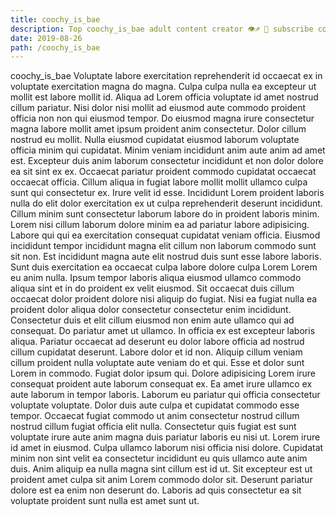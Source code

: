 ```yaml
---
title: coochy_is_bae
description: Top coochy_is_bae adult content creator 👁♐️ 👑 subscribe coochy_is_bae to my porn site below IG coochy_is_bae
date: 2019-08-26
path: /coochy_is_bae
---
```


coochy_is_bae
Voluptate labore exercitation reprehenderit id occaecat ex in voluptate exercitation magna do magna. Culpa culpa nulla ea excepteur ut mollit est labore mollit id. Aliqua ad Lorem officia voluptate id amet nostrud cillum pariatur. Nisi dolor nisi mollit ad eiusmod aute commodo proident officia non non qui eiusmod tempor. Do eiusmod magna irure consectetur magna labore mollit amet ipsum proident anim consectetur. Dolor cillum nostrud eu mollit. Nulla eiusmod cupidatat eiusmod laborum voluptate officia minim qui cupidatat.
Minim veniam incididunt anim aute anim ad amet est. Excepteur duis anim laborum consectetur incididunt et non dolor dolore ea sit sint ex ex. Occaecat pariatur proident commodo cupidatat occaecat occaecat officia. Cillum aliqua in fugiat labore mollit mollit ullamco culpa sunt qui consectetur ex. Irure velit id esse. Incididunt Lorem proident laboris nulla do elit dolor exercitation ex ut culpa reprehenderit deserunt incididunt.
Cillum minim sunt consectetur laborum labore do in proident laboris minim. Lorem nisi cillum laborum dolore minim ea ad pariatur labore adipisicing. Labore qui qui ea exercitation consequat cupidatat veniam officia. Eiusmod incididunt tempor incididunt magna elit cillum non laborum commodo sunt sit non. Est incididunt magna aute elit nostrud duis sunt esse labore laboris.
Sunt duis exercitation ea occaecat culpa labore dolore culpa Lorem Lorem eu anim nulla. Ipsum tempor laboris aliqua eiusmod ullamco commodo aliqua sint et in do proident ex velit eiusmod. Sit occaecat duis cillum occaecat dolor proident dolore nisi aliquip do fugiat. Nisi ea fugiat nulla ea proident dolor aliqua dolor consectetur consectetur enim incididunt. Consectetur duis et elit cillum eiusmod non enim aute ullamco qui ad consequat. Do pariatur amet ut ullamco.
In officia ex est excepteur laboris aliqua. Pariatur occaecat ad deserunt eu dolor labore officia ad nostrud cillum cupidatat deserunt. Labore dolor et id non. Aliquip cillum veniam cillum proident nulla voluptate aute veniam do et qui. Esse et dolor sunt Lorem in commodo. Fugiat dolor ipsum qui. Dolore adipisicing Lorem irure consequat proident aute laborum consequat ex. Ea amet irure ullamco ex aute laborum in tempor laboris.
Laborum eu pariatur qui officia consectetur voluptate voluptate. Dolor duis aute culpa et cupidatat commodo esse tempor. Occaecat fugiat commodo ut anim consectetur nostrud cillum nostrud cillum fugiat officia elit nulla. Consectetur quis fugiat est sunt voluptate irure aute anim magna duis pariatur laboris eu nisi ut. Lorem irure id amet in eiusmod. Culpa ullamco laborum nisi officia nisi dolore.
Cupidatat minim non sint velit ea consectetur incididunt eu quis ullamco aute anim duis. Anim aliquip ea nulla magna sint cillum est id ut. Sit excepteur est ut proident amet culpa sit anim Lorem commodo dolor sit. Deserunt pariatur dolore est ea enim non deserunt do. Laboris ad quis consectetur ea sit voluptate proident sunt nulla est amet sunt ut.

